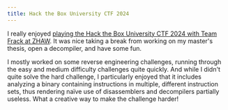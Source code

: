 ```yaml
---
title: Hack the Box University CTF 2024
---
```


I really enjoyed [playing the Hack the Box University CTF 2024 with Team Frack at ZHAW](https://www.linkedin.com/feed/update/urn:li:activity:7275092454410792960/). It was nice taking a break from working on my master's thesis, open a decompiler, and have some fun.

I mostly worked on some reverse engineering challenges, running through the easy and medium difficulty challenges quite quickly. And while I didn't quite solve the hard challenge, I particularly enjoyed that it includes analyzing a binary containing instructions in multiple, different instruction sets, thus rendering naïve use of disassemblers and decompilers partially useless. What a creative way to make the challenge harder!